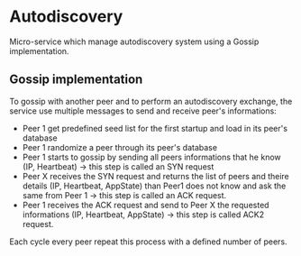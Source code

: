 # Autodiscovery
Micro-service which manage autodiscovery system using a Gossip implementation.

## Gossip implementation

To gossip with another peer and to perform an autodiscovery exchange, the service use multiple messages to send and receive peer's informations:

- Peer 1 get predefined seed list for the first startup and load in its peer's database
- Peer 1 randomize a peer through its peer's database
- Peer 1 starts to gossip by sending all peers informations that he know (IP, Heartbeat) -> this step is called an SYN request
- Peer X receives the SYN request and returns the list of peers and theire details (IP, Heartbeat, AppState) than Peer1 does not know and ask the same from Peer 1 -> this step is called an ACK request.
- Peer 1 receives the ACK request and send to Peer X the requested informations (IP, Heartbeat, AppState) -> this step is called ACK2 request.

Each cycle every peer repeat this process with a defined number of peers.
